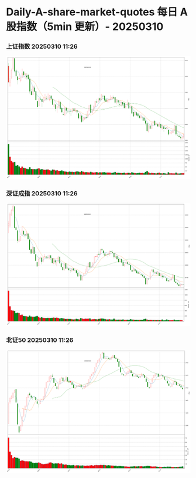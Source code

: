 
# Daily-A-share-market-quotes 每日 A 股指数（5min 更新）- 20250310

### 上证指数 20250310 11:26
![](./fig/2025/3/20250310-sh000001.png)

### 深证成指 20250310 11:26
![](./fig/2025/3/20250310-sz399001.png)

### 北证50 20250310 11:26
![](./fig/2025/3/20250310-bj899050.png)
